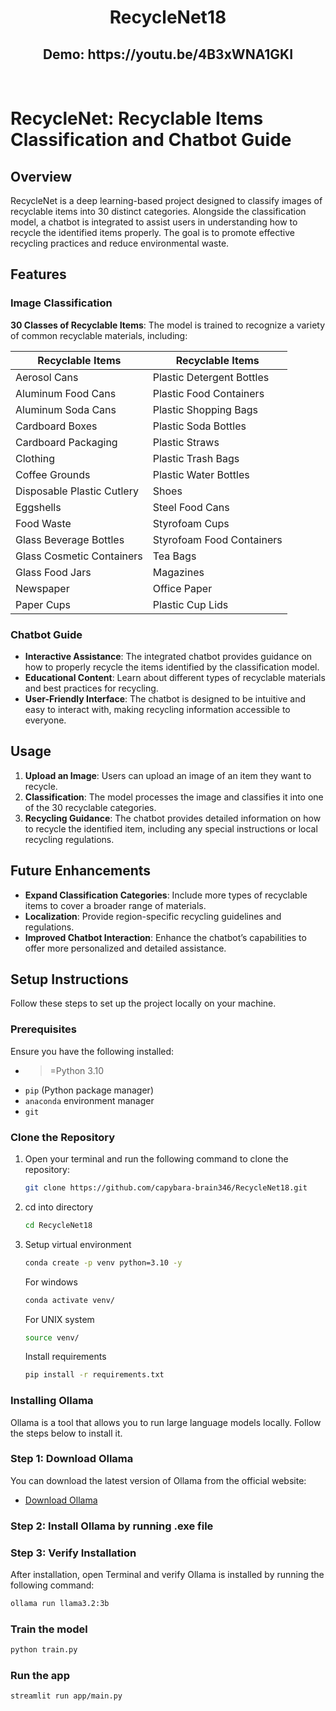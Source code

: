 <h1 align="center" id="title">RecycleNet18</h1>
<h2 align="center">Demo: https://youtu.be/4B3xWNA1GKI</h2> <br>
<h1>RecycleNet: Recyclable Items Classification and Chatbot Guide</h1>

## Overview

RecycleNet is a deep learning-based project designed to classify images of recyclable items into 30 distinct categories. Alongside the classification model, a chatbot is integrated to assist users in understanding how to recycle the identified items properly. The goal is to promote effective recycling practices and reduce environmental waste.

## Features

### Image Classification

**30 Classes of Recyclable Items**: The model is trained to recognize a variety of common recyclable materials, including:

| **Recyclable Items**            | **Recyclable Items**            |
|----------------------------------|---------------------------------|
| Aerosol Cans                     | Plastic Detergent Bottles       |
| Aluminum Food Cans               | Plastic Food Containers         |
| Aluminum Soda Cans               | Plastic Shopping Bags           |
| Cardboard Boxes                  | Plastic Soda Bottles            |
| Cardboard Packaging              | Plastic Straws                 |
| Clothing                         | Plastic Trash Bags             |
| Coffee Grounds                   | Plastic Water Bottles          |
| Disposable Plastic Cutlery        | Shoes                          |
| Eggshells                        | Steel Food Cans                |
| Food Waste                       | Styrofoam Cups                 |
| Glass Beverage Bottles           | Styrofoam Food Containers       |
| Glass Cosmetic Containers        | Tea Bags                       |
| Glass Food Jars                  | Magazines                      |
| Newspaper                        | Office Paper                   |
| Paper Cups                       | Plastic Cup Lids               |


### Chatbot Guide

- **Interactive Assistance**: The integrated chatbot provides guidance on how to properly recycle the items identified by the classification model.
- **Educational Content**: Learn about different types of recyclable materials and best practices for recycling.
- **User-Friendly Interface**: The chatbot is designed to be intuitive and easy to interact with, making recycling information accessible to everyone.

## Usage

1. **Upload an Image**: Users can upload an image of an item they want to recycle.
2. **Classification**: The model processes the image and classifies it into one of the 30 recyclable categories.
3. **Recycling Guidance**: The chatbot provides detailed information on how to recycle the identified item, including any special instructions or local recycling regulations.

## Future Enhancements

- **Expand Classification Categories**: Include more types of recyclable items to cover a broader range of materials.
- **Localization**: Provide region-specific recycling guidelines and regulations.
- **Improved Chatbot Interaction**: Enhance the chatbot’s capabilities to offer more personalized and detailed assistance.

## Setup Instructions

Follow these steps to set up the project locally on your machine.

### Prerequisites

Ensure you have the following installed:
- >=Python 3.10
- `pip` (Python package manager)
- `anaconda` environment manager 
- `git`

### Clone the Repository

1. Open your terminal and run the following command to clone the repository:

   ```bash
   git clone https://github.com/capybara-brain346/RecycleNet18.git
   ```
2. cd into directory
   ```bash
   cd RecycleNet18
   ```
3. Setup virtual environment
   ```bash
   conda create -p venv python=3.10 -y
   ```
   For windows
   ```bash
   conda activate venv/
   ```
   For UNIX system
   ```bash
   source venv/
   ```

   Install requirements
   ```bash
   pip install -r requirements.txt
   ```

### Installing Ollama

Ollama is a tool that allows you to run large language models locally. Follow the steps below to install it.

### Step 1: Download Ollama

You can download the latest version of Ollama from the official website:

- [Download Ollama](https://ollama.com/download)

### Step 2: Install Ollama by running .exe file

### Step 3: Verify Installation

After installation, open Terminal and verify Ollama is installed by running the following command:

```bash
ollama run llama3.2:3b
```

### Train the model
```bash
python train.py
```

### Run the app
```bash
streamlit run app/main.py
```





